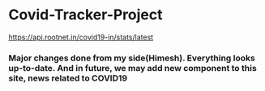 # Covid-Tracker-Project

https://api.rootnet.in/covid19-in/stats/latest

### Major changes done from my side(Himesh). Everything looks up-to-date. And in future, we may add new component to this site, news related to COVID19
